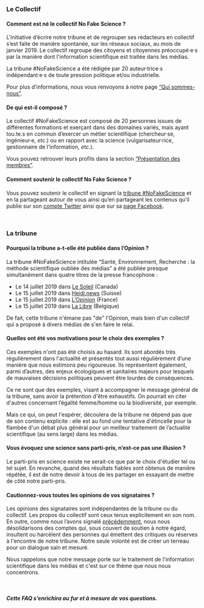 ### Le Collectif ###
#### Comment est né le collectif No Fake Science ?
L'initiative d’écrire notre tribune et de regrouper ses rédacteurs en collectif s’est faite de manière spontanée, sur les réseaux sociaux, au mois de janvier 2019. Le collectif regroupe des citoyens et citoyennes préoccupé·e·s par la manière dont l'information scientifique est traitée dans les médias.

La tribune #NoFakeScience a été rédigée par 20 auteur·trice·s indépendant·e·s de toute pression politique et/ou industrielle.

Pour plus d’informations, nous vous renvoyons à notre page [“Qui sommes-nous”]().

#### De qui est-il composé ?
Le collectif #NoFakeScience est composé de 20 personnes issues de différentes formations et exerçant dans des domaines variés, mais ayant tou.te.s en commun d’exercer un métier scientifique (chercheur·se, ingénieur·e, *etc*.) ou en rapport avec la science (vulgarisateur·rice, gestionnaire de l’information, *etc*.).

Vous pouvez retrouver leurs profils dans la section [“Présentation des membres”](https://nofake.science/about).

#### Comment soutenir le collectif No Fake Science ?
Vous pouvez soutenir le collectif en signant la [tribune #NoFakeScience](https://nofake.science//tribune/) et en la partageant autour de vous ainsi qu’en partageant les contenus qu’il publie sur son [compte Twitter](https://twitter.com/nofake_science) ainsi que sur sa [page Facebook](https://www.facebook.com/CollectifNoFakeScience).

<br/>

### La tribune
#### Pourquoi la tribune a-t-elle été publiée dans l’Opinion ?
La tribune #NoFakeScience intitulée “Santé, Environnement, Recherche : la méthode scientifique oubliée des médias” a été publiée presque simultanément dans quatre titres de la presse francophone :
  - Le 14 juillet 2019 dans [Le Soleil](https://www.lesoleil.com/actualite/science/la-methode-scientifique-oubliee-dans-les-medias-b2ffb3daae4555df5a140e0252b067ef) (Canada)
  - Le 15 juillet 2019 dans [Heidi.news](https://www.heidi.news/articles/sante-environnement-recherche-la-methode-scientifique-oubliee-des-medias) (Suisse)
  - Le 15 juillet 2019 dans [L’Opinion](https://www.lopinion.fr/edition/politique/science-ne-saurait-avoir-parti-pris-l-appel-250-scientifiques-aux-192812) (France)
  - Le 15 juillet 2019 dans [La Libre](https://www.lalibre.be/debats/opinions/pour-lutter-contre-les-fake-news-les-scientifiques-ne-doivent-pas-devenir-les-ennemis-des-journalistes-5d287ca2f20d5a58a827f72f) (Belgique)

De fait, cette tribune n'émane pas "de" l'Opinion, mais bien d'un collectif qui a proposé à divers médias de s'en faire le relai.

#### Quelles ont été vos motivations pour le choix des exemples ?
Ces exemples n'ont pas été choisis au hasard. Ils sont abordés très régulièrement dans l'actualité et présentés tout aussi régulièrement d’une manière que nous estimons peu rigoureuse. Ils représentent également, parmi d’autres, des enjeux écologiques et sanitaires majeurs pour lesquels de mauvaises décisions politiques peuvent être lourdes de conséquences.

Ce ne sont que des exemples, visant à accompagner le message général de la tribune, sans avoir la prétention d'être exhaustifs. On pourrait en citer d'autres concernant l’égalité femme/homme ou la biodiversité, par exemple.

Mais ce qui, on peut l'espérer, découlera de la tribune ne dépend pas que de son contenu explicite : elle est au fond une tentative d'étincelle pour la flambée d'un débat plus général pour un meilleur traitement de l’actualité scientifique (au sens large) dans les médias.

#### Vous évoquez une science sans parti-pris, n’est-ce pas une illusion ?
Le parti-pris en science existe ne serait-ce que par le choix d'étudier tel ou tel sujet. En revanche, quand des résultats fiables sont obtenus de manière répétée, il est de notre devoir à tous de les partager en essayant de mettre de côté notre parti-pris.

#### Cautionnez-vous toutes les opinions de vos signataires ?
Les opinions des signataires sont indépendantes de la tribune ou du collectif. Les propos du collectif sont ceux tenus explicitement en son nom. En outre, comme nous l’avons signalé [précédemment](https://twitter.com/nofake_science/status/1151746840808886274), nous nous désolidarisons des comptes qui, sous couvert de soutien à notre égard, insultent ou harcèlent des personnes qui émettent des critiques ou réserves à l'encontre de notre tribune. Notre seule volonté est de créer un terreau pour un dialogue sain et mesuré.

Nous rappelons que notre message porte sur le traitement de l'information scientifique dans les médias et c'est sur ce thème que nous nous concentrons.

<br/>

##### Cette FAQ s’enrichira au fur et à mesure de vos questions.
